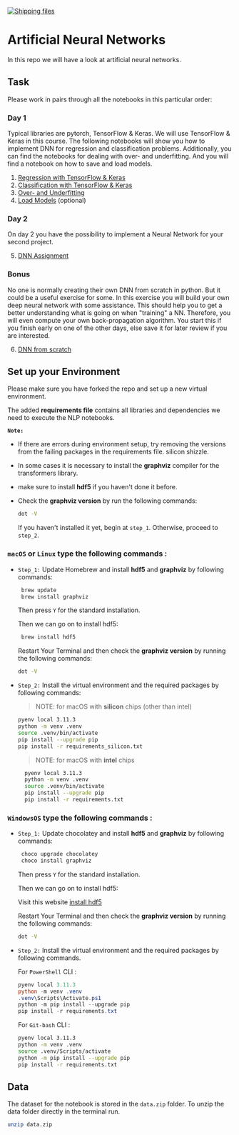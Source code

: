 [![Shipping files](https://github.com/neuefische/ds-artificial-neural-networks/actions/workflows/workflow-04.yml/badge.svg?branch=main&event=workflow_dispatch)](https://github.com/neuefische/ds-artificial-neural-networks/actions/workflows/workflow-04.yml)

# Artificial Neural Networks

In this repo we will have a look at artificial neural networks.

## Task

Please work in pairs through all the notebooks in this particular order:

### Day 1

Typical libraries are pytorch, TensorFlow & Keras. We will use TensorFlow & Keras in this course. The following notebooks will show you how to implement DNN for regression and classification problems. Additionally, you can find the notebooks for dealing with over- and underfitting. And you will find a notebook on how to save and load models.

1. [Regression with TensorFlow & Keras](day_1/01_Regression_TensorFlow_Keras.ipynb)
2. [Classification with TensorFlow & Keras](day_1/02_Classification_TensorFlow_Keras.ipynb)
3. [Over- and Underfitting](day_1/03_Overfit_Underfit.ipynb)
4. [Load Models](day_1/04_Load_saved_Models.ipynb) (optional)

### Day 2

On day 2 you have the possibility to implement a Neural Network for your second project.

5. [DNN Assignment](day_2/05_DNN_Assignment.ipynb)

### Bonus

No one is normally creating their own DNN from scratch in python. But it could be a useful exercise for some. In this exercise you will build your own deep neural network with some assistance. This should help you to get a better understanding what is going on when "training" a NN.
Therefore, you will even compute your own back-propagation algorithm. You start this if you finish early on one of the other days, else save it for later review if you are interested.

6. [DNN from scratch](bonus/00_DNN_from_scratch.ipynb) 


## Set up your Environment

Please make sure you have forked the repo and set up a new virtual environment.

The added **requirements file** contains all libraries and dependencies we need to execute the NLP notebooks.

**`Note:`**

- If there are errors during environment setup, try removing the versions from the failing packages in the requirements file. silicon shizzle.
- In some cases it is necessary to install the **graphviz** compiler for the transformers library.
- make sure to install **hdf5** if you haven't done it before.

 - Check the **graphviz version**  by run the following commands:
    ```sh
    dot -V
    ```
    If you haven't installed it yet, begin at `step_1`. Otherwise, proceed to `step_2`.


### **`macOS` or  `Linux`** type the following commands : 

- `Step_1:` Update Homebrew and install **hdf5** and **graphviz** by following commands:

    ```BASH
     brew update
     brew install graphviz
    ```
    Then press ```Y``` for the standard installation.
    
    Then we can go on to install hdf5:
    
    ```BASH
     brew install hdf5
    ```

  Restart Your Terminal and then check the **graphviz version**  by running the following commands:
     ```sh
    dot -V
    ```
 
- `Step_2:` Install the virtual environment and the required packages by following commands:

  > NOTE: for macOS with **silicon** chips (other than intel)
    ```BASH
    pyenv local 3.11.3
    python -m venv .venv
    source .venv/bin/activate
    pip install --upgrade pip
    pip install -r requirements_silicon.txt
    ```
  > NOTE: for macOS with **intel** chips
  ```BASH
    pyenv local 3.11.3
    python -m venv .venv
    source .venv/bin/activate
    pip install --upgrade pip
    pip install -r requirements.txt
    ```

    
### **`WindowsOS`** type the following commands :

- `Step_1:` Update chocolatey and install **hdf5** and **graphviz** by following commands:

    ```BASH
     choco upgrade chocolatey
     choco install graphviz
    ```
    Then press ```Y``` for the standard installation.
    
    Then we can go on to install hdf5:
    
  Visit this website [install hdf5](https://www.hdfgroup.org/download-hdf5/)

  Restart Your Terminal and then check the **graphviz version**  by running the following commands:
     ```sh
    dot -V
    ```
     

- `Step_2:` Install the virtual environment and the required packages by following commands.

   For `PowerShell` CLI :

    ```PowerShell
    pyenv local 3.11.3
    python -m venv .venv
    .venv\Scripts\Activate.ps1
    python -m pip install --upgrade pip
    pip install -r requirements.txt
    ```

    For `Git-bash` CLI :
  
    ```BASH
    pyenv local 3.11.3
    python -m venv .venv
    source .venv/Scripts/activate
    python -m pip install --upgrade pip
    pip install -r requirements.txt
    ```

## Data

The dataset for the notebook is stored in the `data.zip` folder. To unzip the data folder directly in the terminal run.

```sh
unzip data.zip
```
